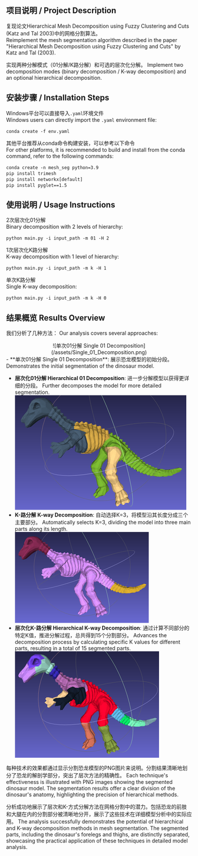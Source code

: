 ## 项目说明 / Project Description
复现论文Hierarchical Mesh Decomposition using Fuzzy Clustering and Cuts (Katz and Tal 2003)中的网格分割算法。  
Reimplement the mesh segmentation algorithm described in the paper "Hierarchical Mesh Decomposition using Fuzzy Clustering and Cuts" by Katz and Tal (2003).

实现两种分解模式（01分解/K路分解）和可选的层次化分解。
Implement two decomposition modes (binary decomposition / K-way decomposition) and an optional hierarchical decomposition.

## 安装步骤 / Installation Steps
Windows平台可以直接导入`.yaml`环境文件  
Windows users can directly import the `.yaml` environment file:

  ```
  conda create -f env.yaml
  ```
其他平台推荐从conda命令构建安装，可以参考以下命令  
For other platforms, it is recommended to build and install from the conda command, refer to the following commands:

  ```
  conda create -n mesh_seg python=3.9
  pip install trimesh
  pip install networkx[default]
  pip install pyglet==1.5
  ```


## 使用说明 / Usage Instructions
2次层次化01分解  
Binary decomposition with 2 levels of hierarchy:

  ```
  python main.py -i input_path -m 01 -H 2
  ```
1次层次化K路分解  
K-way decomposition with 1 level of hierarchy:

  ```
  python main.py -i input_path -m k -H 1
  ```
单次K路分解  
Single K-way decomposition:

  ```
  python main.py -i input_path -m k -H 0
  ```

## 结果概览 Results Overview

我们分析了几种方法：
Our analysis covers several approaches:
<div align="center">
  ![单次01分解 Single 01 Decomposition](/assets/Single_01_Decomposition.png)
  </div>
- **单次01分解 Single 01 Decomposition**: 展示恐龙模型的初始分段。
  Demonstrates the initial segmentation of the dinosaur model.
  
- **层次化01分解 Hierarchical 01 Decomposition**: 进一步分解模型以获得更详细的分段。
  Further decomposes the model for more detailed segmentation.
  <!-- <div align="center"> -->
  ![层次化01分解 Hierarchical 01 Decomposition](/assets/Hierarchical_01_Decomposition.png)
  <!-- </div> -->
- **K-路分解 K-way Decomposition**: 自动选择K=3，将模型沿其长度分成三个主要部分。
  Automatically selects K=3, dividing the model into three main parts along its length.
  <!-- <div align="center"> -->
  ![K-路分解 K-way Decomposition](/assets/K-way_Decomposition.png)
  <!-- </div> -->
- **层次化K-路分解 Hierarchical K-way Decomposition**: 通过计算不同部分的特定K值，推进分解过程，总共得到15个分割部分。
  Advances the decomposition process by calculating specific K values for different parts, resulting in a total of 15 segmented parts.  
  <!-- <div align="center"> -->
  ![层次化K-路分解 Hierarchical K-way Decomposition](/assets/Hierarchical_K-way_Decomposition.png)  
  <!-- </div> -->

每种技术的效果都通过显示分割恐龙模型的PNG图片来说明。分割结果清晰地划分了恐龙的解剖学部分，突出了层次方法的精确性。
Each technique's effectiveness is illustrated with PNG images showing the segmented dinosaur model. The segmentation results offer a clear division of the dinosaur's anatomy, highlighting the precision of hierarchical methods.

分析成功地展示了层次和K-方式分解方法在网格分割中的潜力。包括恐龙的前肢和大腿在内的分割部分被清晰地分开，展示了这些技术在详细模型分析中的实际应用。
The analysis successfully demonstrates the potential of hierarchical and K-way decomposition methods in mesh segmentation. The segmented parts, including the dinosaur's forelegs and thighs, are distinctly separated, showcasing the practical application of these techniques in detailed model analysis.

